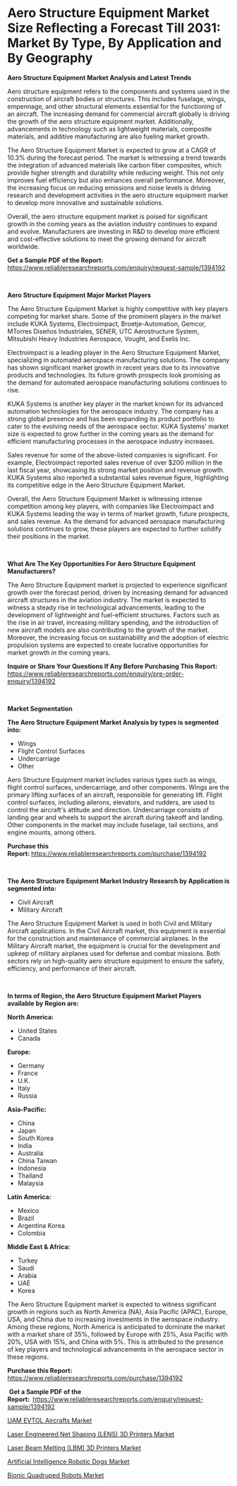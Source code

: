 <p><h1>Aero Structure Equipment Market Size Reflecting a Forecast Till 2031: Market By Type, By Application and By Geography</h1></p><p><strong>Aero Structure Equipment Market Analysis and Latest Trends</strong></p>
<p><p>Aero structure equipment refers to the components and systems used in the construction of aircraft bodies or structures. This includes fuselage, wings, empennage, and other structural elements essential for the functioning of an aircraft. The increasing demand for commercial aircraft globally is driving the growth of the aero structure equipment market. Additionally, advancements in technology such as lightweight materials, composite materials, and additive manufacturing are also fueling market growth.</p><p>The Aero Structure Equipment Market is expected to grow at a CAGR of 10.3% during the forecast period. The market is witnessing a trend towards the integration of advanced materials like carbon fiber composites, which provide higher strength and durability while reducing weight. This not only improves fuel efficiency but also enhances overall performance. Moreover, the increasing focus on reducing emissions and noise levels is driving research and development activities in the aero structure equipment market to develop more innovative and sustainable solutions.</p><p>Overall, the aero structure equipment market is poised for significant growth in the coming years as the aviation industry continues to expand and evolve. Manufacturers are investing in R&D to develop more efficient and cost-effective solutions to meet the growing demand for aircraft worldwide.</p></p>
<p><strong>Get a Sample PDF of the Report:&nbsp;</strong> <a href="https://www.reliableresearchreports.com/enquiry/request-sample/1394192">https://www.reliableresearchreports.com/enquiry/request-sample/1394192</a></p>
<p>&nbsp;</p>
<p><strong>Aero Structure Equipment Major Market Players</strong></p>
<p><p>The Aero Structure Equipment Market is highly competitive with key players competing for market share. Some of the prominent players in the market include KUKA Systems, Electroimpact, Broetje-Automation, Gemcor, MTorres Diseños Industriales, SENER, UTC Aerostructure System, Mitsubishi Heavy Industries Aerospace, Vought, and Exelis Inc.</p><p>Electroimpact is a leading player in the Aero Structure Equipment Market, specializing in automated aerospace manufacturing solutions. The company has shown significant market growth in recent years due to its innovative products and technologies. Its future growth prospects look promising as the demand for automated aerospace manufacturing solutions continues to rise.</p><p>KUKA Systems is another key player in the market known for its advanced automation technologies for the aerospace industry. The company has a strong global presence and has been expanding its product portfolio to cater to the evolving needs of the aerospace sector. KUKA Systems' market size is expected to grow further in the coming years as the demand for efficient manufacturing processes in the aerospace industry increases.</p><p>Sales revenue for some of the above-listed companies is significant. For example, Electroimpact reported sales revenue of over $200 million in the last fiscal year, showcasing its strong market position and revenue growth. KUKA Systems also reported a substantial sales revenue figure, highlighting its competitive edge in the Aero Structure Equipment Market.</p><p>Overall, the Aero Structure Equipment Market is witnessing intense competition among key players, with companies like Electroimpact and KUKA Systems leading the way in terms of market growth, future prospects, and sales revenue. As the demand for advanced aerospace manufacturing solutions continues to grow, these players are expected to further solidify their positions in the market.</p></p>
<p>&nbsp;</p>
<p><strong>What Are The Key Opportunities For Aero Structure Equipment Manufacturers?</strong></p>
<p><p>The Aero Structure Equipment market is projected to experience significant growth over the forecast period, driven by increasing demand for advanced aircraft structures in the aviation industry. The market is expected to witness a steady rise in technological advancements, leading to the development of lightweight and fuel-efficient structures. Factors such as the rise in air travel, increasing military spending, and the introduction of new aircraft models are also contributing to the growth of the market. Moreover, the increasing focus on sustainability and the adoption of electric propulsion systems are expected to create lucrative opportunities for market growth in the coming years.</p></p>
<p><strong>Inquire or Share Your Questions If Any Before Purchasing This Report:</strong> <a href="https://www.reliableresearchreports.com/enquiry/pre-order-enquiry/1394192">https://www.reliableresearchreports.com/enquiry/pre-order-enquiry/1394192</a></p>
<p>&nbsp;</p>
<p><strong>Market Segmentation</strong></p>
<p><strong>The Aero Structure Equipment Market Analysis by types is segmented into:</strong></p>
<p><ul><li>Wings</li><li>Flight Control Surfaces</li><li>Undercarriage</li><li>Other</li></ul></p>
<p><p>Aero Structure Equipment market includes various types such as wings, flight control surfaces, undercarriage, and other components. Wings are the primary lifting surfaces of an aircraft, responsible for generating lift. Flight control surfaces, including ailerons, elevators, and rudders, are used to control the aircraft's attitude and direction. Undercarriage consists of landing gear and wheels to support the aircraft during takeoff and landing. Other components in the market may include fuselage, tail sections, and engine mounts, among others.</p></p>
<p><strong>Purchase this Report:&nbsp;</strong><a href="https://www.reliableresearchreports.com/purchase/1394192">https://www.reliableresearchreports.com/purchase/1394192</a></p>
<p>&nbsp;</p>
<p><strong>The Aero Structure Equipment Market Industry Research by Application is segmented into:</strong></p>
<p><ul><li>Civil Aircraft</li><li>Military Aircraft</li></ul></p>
<p><p>The Aero Structure Equipment Market is used in both Civil and Military Aircraft applications. In the Civil Aircraft market, this equipment is essential for the construction and maintenance of commercial airplanes. In the Military Aircraft market, the equipment is crucial for the development and upkeep of military airplanes used for defense and combat missions. Both sectors rely on high-quality aero structure equipment to ensure the safety, efficiency, and performance of their aircraft.</p></p>
<p>&nbsp;</p>
<p><strong>In terms of Region, the Aero Structure Equipment Market Players available by Region are:</strong></p>
<p>
    <p> <strong> North America: </strong>
        <ul>
            <li>United States</li>
            <li>Canada</li>
        </ul>
        </p> 
    <p> <strong> Europe: </strong>
        <ul>
            <li>Germany</li>
            <li>France</li>
            <li>U.K.</li>
            <li>Italy</li>
            <li>Russia</li>
        </ul>
        </p> 
    <p> <strong> Asia-Pacific: </strong>
        <ul>
            <li>China</li>
            <li>Japan</li>
            <li>South Korea</li>
            <li>India</li>
            <li>Australia</li>
            <li>China Taiwan</li>
            <li>Indonesia</li>
            <li>Thailand</li>
            <li>Malaysia</li>
        </ul>
        </p> 
    <p> <strong> Latin America: </strong>
        <ul>
            <li>Mexico</li>
            <li>Brazil</li>
            <li>Argentina Korea</li>
            <li>Colombia</li>
        </ul>
        </p> 
    <p> <strong> Middle East & Africa: </strong>
        <ul>
            <li>Turkey</li>
            <li>Saudi</li>
            <li>Arabia</li>
            <li>UAE</li>
            <li>Korea</li>
        </ul>
    </p>
    </p>
<p><p>The Aero Structure Equipment market is expected to witness significant growth in regions such as North America (NA), Asia Pacific (APAC), Europe, USA, and China due to increasing investments in the aerospace industry. Among these regions, North America is anticipated to dominate the market with a market share of 35%, followed by Europe with 25%, Asia Pacific with 20%, USA with 15%, and China with 5%. This is attributed to the presence of key players and technological advancements in the aerospace sector in these regions.</p></p>
<p><strong>Purchase this Report: </strong><a href="https://www.reliableresearchreports.com/purchase/1394192">https://www.reliableresearchreports.com/purchase/1394192</a></p>
<p>&nbsp;<strong>Get a Sample PDF of the Report:&nbsp;&nbsp;</strong><a href="https://www.reliableresearchreports.com/enquiry/request-sample/1394192">https://www.reliableresearchreports.com/enquiry/request-sample/1394192</a></p>
<p><strong></strong></p>
<p><p><a href="https://medium.com/@henryprice766/uam-evtol-aircrafts-market-analysis-and-sze-forecasted-for-period-from-2024-to-2031-d0dd86d15074">UAM EVTOL Aircrafts Market</a></p><p><a href="https://medium.com/@henryprice766/laser-engineered-net-shaping-lens-3d-printers-market-size-and-market-trends-complete-industry-2532ac1cf6c7">Laser Engineered Net Shaping (LENS) 3D Printers Market</a></p><p><a href="https://medium.com/@henryprice766/laser-beam-melting-lbm-3d-printers-nbsp-market-focuses-on-market-share-size-and-projected-d2a1e6a0e586">Laser Beam Melting (LBM) 3D Printers Market</a></p><p><a href="https://medium.com/@henryprice766/artificial-intelligence-robotic-dogs-market-the-key-to-successful-business-strategy-forecast-till-bcd4c94a604f">Artificial Intelligence Robotic Dogs Market</a></p><p><a href="https://medium.com/@henryprice766/analyzing-bionic-quadruped-robots-market-global-industry-perspective-and-forecast-2024-to-2031-31525a81243b">Bionic Quadruped Robots Market</a></p></p>
